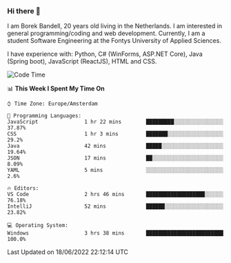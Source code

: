 ### Hi there 👋

I am Borek Bandell, 20 years old living in the Netherlands. I am interested in general programming/coding and web development. Currently, I am a student Software Engineering at the Fontys University of Applied Sciences.

I have experience with: Python, C# (WinForms, ASP.NET Core), Java (Spring boot), JavaScript (ReactJS), HTML and CSS.

<!--START_SECTION:waka-->
![Code Time](http://img.shields.io/badge/Code%20Time-0%20secs-blue)

📊 **This Week I Spent My Time On** 

```text
⌚︎ Time Zone: Europe/Amsterdam

💬 Programming Languages: 
JavaScript               1 hr 22 mins        █████████░░░░░░░░░░░░░░░░   37.87% 
CSS                      1 hr 3 mins         ███████░░░░░░░░░░░░░░░░░░   29.2% 
Java                     42 mins             █████░░░░░░░░░░░░░░░░░░░░   19.64% 
JSON                     17 mins             ██░░░░░░░░░░░░░░░░░░░░░░░   8.09% 
YAML                     5 mins              ░░░░░░░░░░░░░░░░░░░░░░░░░   2.6%

🔥 Editors: 
VS Code                  2 hrs 46 mins       ███████████████████░░░░░░   76.18% 
IntelliJ                 52 mins             ██████░░░░░░░░░░░░░░░░░░░   23.82%

💻 Operating System: 
Windows                  3 hrs 38 mins       █████████████████████████   100.0%

```


 Last Updated on 18/06/2022 22:12:14 UTC
<!--END_SECTION:waka-->

<!--**tcBorek2002/tcBorek2002** is a ✨ _special_ ✨ repository because its `README.md` (this file) appears on your GitHub profile.

Here are some ideas to get you started:

- 🔭 I’m currently working on ...
- 🌱 I’m currently learning ...
- 👯 I’m looking to collaborate on ...
- 🤔 I’m looking for help with ...
- 💬 Ask me about ...
- 📫 How to reach me: ...
- 😄 Pronouns: ...
- ⚡ Fun fact: ...
-->
